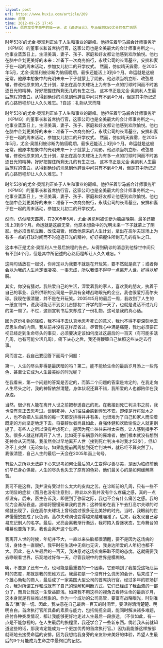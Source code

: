 ```yaml
---
layout: post
url: https://www.huxiu.com/article/209
name: 虎嗅
time: 2012-09-25 17:45
title: 愿你享受生命中的每一天，读《追逐日光》，毕马威前CEO尤金的死亡感悟
---
```

时年53岁的尤金·奥凯利正处于人生和事业的巅峰。他担任着毕马威会计师事务所（KPMG）的董事长和首席执行官，这家公司也是全美最大的会计师事务所之一。他事业蒸蒸日上，生活美满，妻子、孩子、家庭和好友都让他感到欢欣愉悦。他也在脑中企划更美好的未来：准备下一次商务旅行，永续公司的长青基业，安排和妻子在一起的周末活动，参加女儿初二的开学仪式。 然而，仿似晴天霹雳，在2005年5月，尤金·奥凯利被诊断为脑癌晚期，最多还能活上3到6个月。命运就是这般无常。他原本想象中的光明未来一下子就蒙上了阴影。他必须当机立断、改弦易辙，修改他原来的人生计划，拿出在高尔夫球场上为有多一点的打球时间而不时追逐日光的精神，好好把握住所剩无几的有生之日。 这本书正是尤金·奥凯利人生最后旅程的告白。从得到确诊的消息到他辞世中间只有不到4个月，但是其中所记述的心路历程却让人久久难忘。?自述：礼物从天而降

时年53岁的尤金·奥凯利正处于人生和事业的巅峰。他担任着毕马威会计师事务所（KPMG）的董事长和首席执行官，这家公司也是全美最大的会计师事务所之一。他事业蒸蒸日上，生活美满，妻子、孩子、家庭和好友都让他感到欢欣愉悦。他也在脑中企划更美好的未来：准备下一次商务旅行，永续公司的长青基业，安排和妻子在一起的周末活动，参加女儿初二的开学仪式。 然而，仿似晴天霹雳，在2005年5月，尤金·奥凯利被诊断为脑癌晚期，最多还能活上3到6个月。命运就是这般无常。他原本想象中的光明未来一下子就蒙上了阴影。他必须当机立断、改弦易辙，修改他原来的人生计划，拿出在高尔夫球场上为有多一点的打球时间而不时追逐日光的精神，好好把握住所剩无几的有生之日。 这本书正是尤金·奥凯利人生最后旅程的告白。从得到确诊的消息到他辞世中间只有不到4个月，但是其中所记述的心路历程却让人久久难忘。?

时年53岁的尤金·奥凯利正处于人生和事业的巅峰。他担任着毕马威会计师事务所（KPMG）的董事长和首席执行官，这家公司也是全美最大的会计师事务所之一。他事业蒸蒸日上，生活美满，妻子、孩子、家庭和好友都让他感到欢欣愉悦。他也在脑中企划更美好的未来：准备下一次商务旅行，永续公司的长青基业，安排和妻子在一起的周末活动，参加女儿初二的开学仪式。

然而，仿似晴天霹雳，在2005年5月，尤金·奥凯利被诊断为脑癌晚期，最多还能活上3到6个月。命运就是这般无常。他原本想象中的光明未来一下子就蒙上了阴影。他必须当机立断、改弦易辙，修改他原来的人生计划，拿出在高尔夫球场上为有多一点的打球时间而不时追逐日光的精神，好好把握住所剩无几的有生之日。

这本书正是尤金·奥凯利人生最后旅程的告白。从得到确诊的消息到他辞世中间只有不到4个月，但是其中所记述的心路历程却让人久久难忘。?

这两句话放在一起说，你肯定以为我要不就是在开玩笑，要不然就是疯了；或者你会以为我的人生肯定很凄凉、一事无成，所以我恨不得早一点离开人世，好得以解脱。

其实，你没有猜对。我热爱自己的生活，深爱着我的家人，喜欢我的朋友，执着于自己的事业、我所供职的公司是一家具有全球战略眼光的企业，我也很爱打高尔夫球。我现在很清醒，并不是在开玩笑。2005年5月的最后一周，我收到了人生的一纸宣判书，说我可能活不到女儿吉娜初二开学的那一天了，也就是说活不过九月的第一周了。不过，这则宣判书后来却成了一份礼物。这可是我的真心话。

因为这份礼物的降临，我不得不去认真地思考死亡的意义，我也不得不更深刻地去反思生命的内涵，我从前并没有这样反省过。尽管我心中满是痛楚，我也必须要正视已经走到生命尽头的事实，必须要决定该如何度过这最后的一百天（有可能多活几周，也有可能少活几周）。痛下决心之后，我还得鞭策自己依照这些决定去行事。

简而言之，我自己要回答下面两个问题：

第一，人生的尽头非得是最灰暗的吗？第二，能不能给生命的最后岁月添上一些亮色、甚至让它成为人生最美妙的时光呢？

在我看来，第一个问题的答案是否定的，而第二个问题的答案是肯定的。在我走向人生尽头之时，我的神智依然清楚，身体状况还算不错，我所爱的人也都陪伴在我身边。

当然，很少有人能在离开人世之前把参透自己的死。在我接到死亡判决书之前，我也没有真正去思考过。谈到死神，人们往往会感到惶恐不安。即便是行将就木之人，也不会把人生最后的每一天都安排得井井有条，也很难为了自己和家人而沿着既定的方向坚定地走下去。将要辞世者尚且如此，身强体健和欢欣愉悦之人就更别提了。有些人之所以没有考虑死亡，是因为死亡往往来得太突然，让人感到措手不及。很多人就这样离开了人世，比如死于车祸意外的罹难者，他们根本就没有想到死神会从天而降。我虽然会过早地离开人世（接到死亡判决书时我才53岁），但却称不上突然（无论如何，如果能提前两周接到死亡判决书，就已经不算突然了）。我很清楚，自己人生的最后一天会在2005年画上句号。

有些人之所以无法静下心来思考如何让最后的人生变得尽善尽美，是因为临终前他们早已身心俱疲，人生的尽头也失去了原有的色彩，他们最关心的是如何缓解痛苦。

我可不是这样，我并没有受过什么太大的皮肉之苦。在诊断前的几周，只有一些不太明显的症状（而且也没有注意到），除此以外我并没有什么疼痛之感，真的一点都没有。后来，医生告诉我，即便到了弥留之际，我也不会有什么痛苦之感。我的视力会渐渐衰退，黑暗将慢慢笼罩我的世界；这种情形在我下午去打高尔夫球的时候就出现了，我在高尔夫球场上曾经度过很多无比美妙的时光。当时，我眼前的世界慢慢蜕变成了灰色调，高尔夫球洞也变得越来越难瞄准了。后来，我发现自己容易忘记别人的名字。最后，光亮会离我渐行渐远，我将陷入昏迷状态，生命舞台的帷幕也要落下来，我也会离开这个世界。

我离开人世的时候，年纪并不大，一直以来头脑都很清醒，要不是因为这场病的话，身体也一直很好。我平时在生活中无病也无灾，我身边所爱的人年纪也都不大。因此，在人生最后的一百天，我决意对这场疾病采取不同的态度。这就需要我去睁眼看世界，乐观地过好每一天，尽管我眼中的世界是模糊的。

噢，不要忘了还有一点，也可能是最重要的一个因素，它影响到了我接受这场厄运时的态度，那就是我的思维方式。我最初是一个没有什么资历的会计，后来成了一个雄心勃勃的商人，最后成了一家美国大型公司的首席执行官。经过多年的职场拼杀，我对所谓工作和成就有了自己的理解和判断方式，它们已经成了我血液的一部分了，而且让我这一生受益匪浅。如果我不用这样的视角去看待生命的最后岁月，这本身就是有些难以想象的。作为一个成功的公司高管，要富有战略眼光，时刻准备去“赢”得一切。因此，我决意在自己最后一百天的时间里，要活得清清楚楚、明明白白。首席执行官所具备的素质与能力，包括统揽全局，能同时解决诸多难题，应付各种突发情况，都让我能够更好地走过人生最后一段旅途。（不仅如此，有一点是不能忽视的，在人生最后的旅程里，我还学会了一些新东西。倘若我从前就知道这些的话，那我肯定能成为一个更加优秀的首席执行官。）因为我能够这样按部就班地去接受命运的安排，因为我想给我身旁的亲友带来美好的体验，希望人生最后的3个月能成为生命之中最绚烂的记忆。

